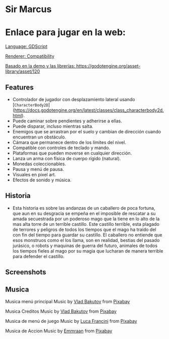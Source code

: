# Sir Marcus

# Enlace para jugar en la web: <a href="https://gameofnewmesis.itch.io/sirmarcus">

Language: GDScript

Renderer: Compatibility

Basado en la demo y las librerías:
https://godotengine.org/asset-library/asset/120

## Features


- Controlador de jugador con desplazamiento lateral usando [`CharacterBody2D`]		(https://docs.godotengine.org/en/latest/classes/class_characterbody2d.html).
- Puede caminar sobre pendientes y adherirse a ellas.
- Puede disparar, incluso mientras salta.
- Enemigos que se arrastran por el suelo y cambian de dirección cuando encuentran un obstáculo.
- Cámara que permanece dentro de los límites del nivel.
- Compatible con controles de teclado y mando.
- Plataformas que pueden moverse en cualquier dirección.
- Lanza un arma con física de cuerpo rígido (natural).
- Monedas coleccionables.
- Pausa y menú de pausa.
- Visuales en pixel art.
- Efectos de sonido y música.
## Historia
- Esta historia es sobre las andanzas de un caballero de poca fortuna, 
que aun en su desgracia se empeña en el imposible de rescatar a su amada
secuestrada por un poderoso mago que la tiene en lo alto de la mas alta torre
de un terrible castillo.
Este castillo terrible, esta plagado de terrores y peligros de todos los tiempos
que el mago ha traído del con fin del tiempo para guardar su castillo.
El caballero no entiende que esos monstruos como el los llama, son en realidad,
bestias del pasado jurásico, o robots y maquinas de guerra del futuro, animales
de todos los tiempos fieles al mago por su magia que lucharan de manera terrible
para defender el castillo.

## Screenshots

## Musica

Musica menú principal
Music by <a href="https://pixabay.com/es/users/deuslower-45666444/?utm_source=link-attribution&utm_medium=referral&utm_campaign=music&utm_content=236809">Vlad Bakutov</a> from <a href="https://pixabay.com/music//?utm_source=link-attribution&utm_medium=referral&utm_campaign=music&utm_content=236809">Pixabay</a>

Musica Creditos
Music by <a href="https://pixabay.com/es/users/deuslower-45666444/?utm_source=link-attribution&utm_medium=referral&utm_campaign=music&utm_content=237371">Vlad Bakutov</a> from <a href="https://pixabay.com//?utm_source=link-attribution&utm_medium=referral&utm_campaign=music&utm_content=237371">Pixabay</a>

Musica de menú de juego
Music by <a href="https://pixabay.com/es/users/lucafrancini-19914739/?utm_source=link-attribution&utm_medium=referral&utm_campaign=music&utm_content=196571">Luca Francini</a> from <a href="https://pixabay.com//?utm_source=link-attribution&utm_medium=referral&utm_campaign=music&utm_content=196571">Pixabay</a>

Musica de Accion
Music by <a href="https://pixabay.com/es/users/emmraan-24732583/?utm_source=link-attribution&utm_medium=referral&utm_campaign=music&utm_content=270566">Emmraan</a> from <a href="https://pixabay.com/music//?utm_source=link-attribution&utm_medium=referral&utm_campaign=music&utm_content=270566">Pixabay</a>
